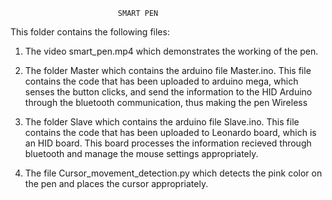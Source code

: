 							SMART PEN

This folder contains the following files:

1. The video smart_pen.mp4 which demonstrates the working of the pen.

2. The folder Master which contains the arduino file Master.ino. This file contains the code that has been uploaded to arduino mega, which senses the button clicks, and send the information to the HID Arduino through the bluetooth communication, thus making the pen Wireless

3. The folder Slave which contains the arduino file Slave.ino. This file contains the code that has been uploaded to Leonardo board, which is an HID board. This board processes the information recieved through bluetooth and manage the mouse settings appropriately.

4. The file Cursor_movement_detection.py which detects the pink color on the pen and places the cursor appropriately.

